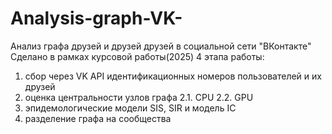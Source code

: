 # Analysis-graph-VK-
Анализ графа друзей и друзей друзей в социальной сети "ВКонтакте"
Сделано в рамках курсовой работы(2025)
4 этапа работы:
1) сбор через VK API идентификационных номеров пользователей и их друзей
2) оценка центральности узлов графа
2.1. CPU
2.2. GPU
4) эпидемологические модели SIS, SIR и модель IC
5) разделение графа на сообщества
